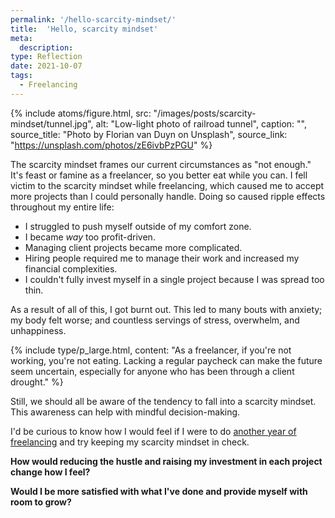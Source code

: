 ```yaml
---
permalink: '/hello-scarcity-mindset/'
title:  'Hello, scarcity mindset'
meta: 
  description: 
type: Reflection
date: 2021-10-07
tags:
  - Freelancing
---
```


{% include atoms/figure.html, src: "/images/posts/scarcity-mindset/tunnel.jpg", alt: "Low-light photo of railroad tunnel", caption: "", source_title: "Photo by Florian van Duyn on Unsplash", source_link: "https://unsplash.com/photos/zE6ivbPzPGU" %}

The scarcity mindset frames our current circumstances as "not enough." It's feast or famine as a freelancer, so you better eat while you can.
I fell victim to the scarcity mindset while freelancing, which caused me to accept more projects than I could personally handle. Doing so caused ripple effects throughout my entire life:

  - I struggled to push myself outside of my comfort zone.
  - I became _way_ too profit-driven.
  - Managing client projects became more complicated.
  - Hiring people required me to manage their work and increased my financial complexities.
  - I couldn't fully invest myself in a single project because I was spread too thin.

As a result of all of this, I got burnt out. This led to many bouts with anxiety; my body felt worse; and countless servings of stress, overwhelm, and unhappiness.

{% include type/p_large.html, content: "As a freelancer, if you're not working, you're not eating. Lacking a regular paycheck can make the future seem uncertain, especially for anyone who has been through a client drought." %}

Still, we should all be aware of the tendency to fall into a scarcity mindset. This awareness can help with mindful decision-making. 

I'd be curious to know how I would feel if I were to do [another year of freelancing](/goodbye-freelancing/) and try keeping my scarcity mindset in check. 

**How would reducing the hustle and raising my investment in each project change how I feel?**

**Would I be more satisfied with what I've done and provide myself with room to grow?**
